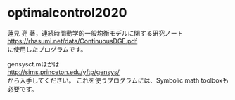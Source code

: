 # optimalcontrol2020
蓮見 亮 著，連続時間動学的一般均衡モデルに関する研究ノート  
https://rhasumi.net/data/ContinuousDGE.pdf  
に使用したプログラムです。  
  
gensysct.mほかは  
http://sims.princeton.edu/yftp/gensys/  
から入手してください。
これを使うプログラムには、Symbolic math toolboxも必要です。
